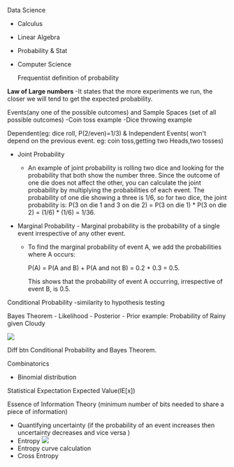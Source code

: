 Data Science
- Calculus
- Linear Algebra
- Probability & Stat
- Computer Science

  Frequentist definition of probability

**Law of Large numbers**
  -It states that the more experiments we run, the closer we will tend to get the expected probability.

  Events(any one of the possible outcomes) and Sample Spaces (set of all possible outcomes)
  -Coin toss example
  -Dice throwing example

  Dependent(eg: dice roll, P(2/even)=1/3) & Independent Events( won't depend on the previous event. eg: coin toss,getting two Heads,two tosses)
  - Joint Probability
      - An example of joint probability is rolling two dice and looking for the probability that both show the number three. Since the outcome of one die does not affect the other, you can calculate the joint probability by multiplying the probabilities of each event. The probability of one die showing a three is 1/6, so for two dice, the joint probability is:
P(3 on die 1 and 3 on die 2) = P(3 on die 1) * P(3 on die 2) = (1/6) * (1/6) = 1/36.

  - Marginal Probability - Marginal probability is the probability of a single event irrespective of any other event.
    - To find the marginal probability of event A, we add the probabilities where A occurs:

      P(A) = P(A and B) + P(A and not B) = 0.2 + 0.3 = 0.5.

      This shows that the probability of event A occurring, irrespective of event B, is 0.5.
  
  Conditional Probability
    -similarity to hypothesis testing

  Bayes Theorem
    - Likelihood
    - Posterior
    - Prior
  example: Probability of Rainy given Cloudy 
      
 ![](https://www.freecodecamp.org/news/content/images/2020/07/Screenshot-2020-07-19-at-22.58.48.png)

 
  Diff btn Conditional Probability and Bayes Theorem.

  Combinatorics
  - Binomial distribution

Statistical Expectation
Expected Value(IE[x])

  Essence of Information Theory (minimum number of bits needed to share a piece of information)
  - Quantifying uncertainty
    (if the probability of an event increases then uncertainty decreases and vice versa )
  - Entropy
    ![](https://miro.medium.com/v2/resize:fit:1400/1*UNbcnRTQ_jFc0LbEnFvy3Q.png)
  - Entropy curve calculation
  - Cross Entropy


